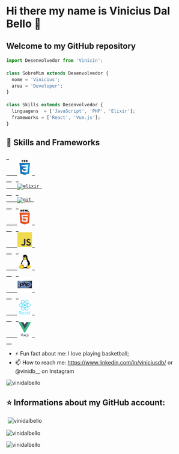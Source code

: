 
# Hi there my name is Vinicius Dal Bello 👋
## Welcome to my GitHub repository

```js
import Desenvolvedor from 'Vinicin';

class SobreMim extends Desenvolvedor {
  nome = 'Vinicius';
  area = 'Developer';
}

class Skills extends Desenvolvedor {
  linguagens  = ['JavaScript', 'PHP', 'Elixir'];
  frameworks = ['React', 'Vue.js'];
}
```
## 🚀 Skills and Frameworks

<p align="left"> 
  <code><a href="https://www.w3schools.com/css/" target="_blank"> 
    <img src="https://raw.githubusercontent.com/devicons/devicon/master/icons/css3/css3-original-wordmark.svg" alt="css3" width="40" height="40"/> 
  </a> </code>
  <code><a href="https://elixir-lang.org" target="_blank"> 
    <img src="https://www.vectorlogo.zone/logos/elixir-lang/elixir-lang-icon.svg" alt="elixir" width="40" height="40"/> 
  </a> </code>
  <code><a href="https://git-scm.com/" target="_blank"> 
    <img src="https://www.vectorlogo.zone/logos/git-scm/git-scm-icon.svg" alt="git" width="40" height="40"/> 
  </a> </code>
  <code><a href="https://www.w3.org/html/" target="_blank"> 
    <img src="https://raw.githubusercontent.com/devicons/devicon/master/icons/html5/html5-original-wordmark.svg" alt="html5" width="40" height="40"/> 
  </a> </code>
  <code><a href="https://developer.mozilla.org/en-US/docs/Web/JavaScript" target="_blank"> 
    <img src="https://raw.githubusercontent.com/devicons/devicon/master/icons/javascript/javascript-original.svg" alt="javascript" width="40" height="40"/> 
  </a> </code>
  <code><a href="https://www.linux.org/" target="_blank"> 
    <img src="https://raw.githubusercontent.com/devicons/devicon/master/icons/linux/linux-original.svg" alt="linux" width="40" height="40"/> 
  </a> </code>
  <code><a href="https://www.php.net" target="_blank"> 
    <img src="https://raw.githubusercontent.com/devicons/devicon/master/icons/php/php-original.svg" alt="php" width="40" height="40"/> 
  </a> </code> 
  <code><a href="https://reactjs.org/" target="_blank"> 
    <img src="https://raw.githubusercontent.com/devicons/devicon/master/icons/react/react-original-wordmark.svg" alt="react" width="40" height="40"/> 
  </a> </code> 
  <code><a href="https://vuejs.org/" target="_blank"> 
    <img src="https://raw.githubusercontent.com/devicons/devicon/master/icons/vuejs/vuejs-original-wordmark.svg" alt="vuejs" width="40" height="40"/> 
  </a> </code> 
 </p>

- ⚡ Fun fact about me: I love playing basketball;
- 📫 How to reach me: https://www.linkedin.com/in/viniciusdb/ or @vinidb__ on Instagram
<p align="left"> <img src="https://komarev.com/ghpvc/?username=vinidalbello&label=Profile%20views&color=0e75b6&style=flat" alt="vinidalbello" /> </p>


## ⭐ Informations about my GitHub account:

<p>&nbsp;<img align="center" src="https://github-readme-stats.vercel.app/api?username=vinidalbello&show_icons=true&locale=en" alt="vinidalbello" /></p>
<p><img align="center" src="https://github-readme-streak-stats.herokuapp.com/?user=vinidalbello&" alt="vinidalbello" /></p>
<p><img align="left" src="https://github-readme-stats.vercel.app/api/top-langs?username=vinidalbello&show_icons=true&locale=en&layout=compact" alt="vinidalbello" /></p>

 



